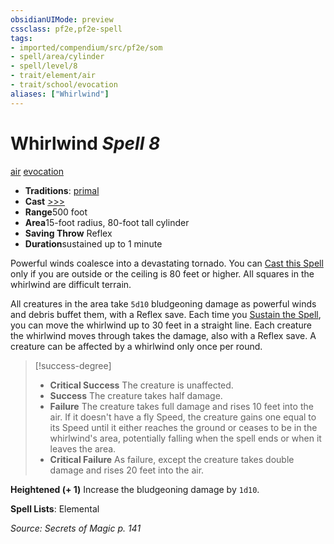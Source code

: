 ```yaml
---
obsidianUIMode: preview
cssclass: pf2e,pf2e-spell
tags:
- imported/compendium/src/pf2e/som
- spell/area/cylinder
- spell/level/8
- trait/element/air
- trait/school/evocation
aliases: ["Whirlwind"]
---
```

# Whirlwind *Spell 8*   
[air](air.md)  [evocation](evocation.md)  

- **Traditions**: [primal](primal.md)
- **Cast** [>>>](chapter-9-playing-the-game.md#Actions "Three-Action") 
- **Range**500 foot
- **Area**15-foot radius, 80-foot tall cylinder
- **Saving Throw** Reflex
- **Duration**sustained up to 1 minute

Powerful winds coalesce into a devastating tornado. You can [Cast this Spell](cast-a-spell.md) only if you are outside or the ceiling is 80 feet or higher. All squares in the whirlwind are difficult terrain.

All creatures in the area take `5d10` bludgeoning damage as powerful winds and debris buffet them, with a Reflex save. Each time you [Sustain the Spell](sustain-a-spell.md), you can move the whirlwind up to 30 feet in a straight line. Each creature the whirlwind moves through takes the damage, also with a Reflex save. A creature can be affected by a whirlwind only once per round.

> [!success-degree] 
> - **Critical Success** The creature is unaffected.
> - **Success** The creature takes half damage.
> - **Failure** The creature takes full damage and rises 10 feet into the air. If it doesn't have a fly Speed, the creature gains one equal to its Speed until it either reaches the ground or ceases to be in the whirlwind's area, potentially falling when the spell ends or when it leaves the area.
> - **Critical Failure** As failure, except the creature takes double damage and rises 20 feet into the air.

**Heightened (+ 1)** Increase the bludgeoning damage by `1d10`.

**Spell Lists**: Elemental

*Source: Secrets of Magic p. 141*
